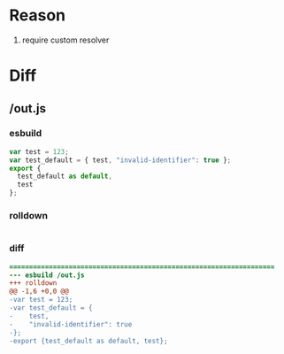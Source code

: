 # Reason
1. require custom resolver
# Diff
## /out.js
### esbuild
```js
var test = 123;
var test_default = { test, "invalid-identifier": true };
export {
  test_default as default,
  test
};
```
### rolldown
```js

```
### diff
```diff
===================================================================
--- esbuild	/out.js
+++ rolldown	
@@ -1,6 +0,0 @@
-var test = 123;
-var test_default = {
-    test,
-    "invalid-identifier": true
-};
-export {test_default as default, test};

```